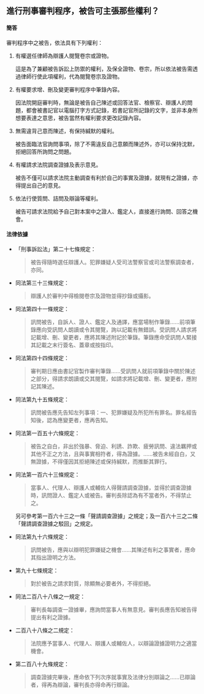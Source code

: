 ## 進行刑事審判程序，被告可主張那些權利？

#### 簡答

審判程序中之被告，依法具有下列權利：

1. 有權選任律師為辯護人閱覽卷宗或證物。

   這是為了兼顧被告訴訟上防禦的權利，及保全證物、卷宗，所以依法被告需透過律師行使此項權利，代為閱覽卷宗及證物。

2. 有權要求增、刪及變更審判程序中筆錄內容。

   因法院開庭審判時，無論是被告自己陳述或回答法官、檢察官、辯護人的問題，都會被書記官以電腦打字方式記錄，若書記官所記錄的文字，並非本身所想要表達之意思，被告當然有權利要求更改記錄內容。

3. 無需違背己意而陳述，有保持緘默的權利。

   被告面臨法官詢問事項，除了不需違反自己意願而陳述外，亦可以保持沈默，拒絕回答所詢問之問題。

4. 有權請求法院調查證據及表示意見。

   被告不僅可以請求法院主動調查有利於自己的事實及證據，就現有之證據，亦得提出自己的意見。

5. 依法行使質問、詰問及辯論等權利。

   被告可請求法院給予自己對本案中之證人、鑑定人，直接進行詢問、回答之機會。

#### 法律依據

* 「刑事訴訟法」第二十七條規定：

   > 被告得隨時選任辯護人。犯罪嫌疑人受司法警察官或司法警察調查者，亦同。

* 同法第三十三條規定：

   > 辯護人於審判中得檢閱卷宗及證物並得抄錄或攝影。

* 同法第四十一條規定：

   > 訊問被告，自訴人、證人、鑑定人及通譯，應當場制作筆錄……前項筆錄應向受訊問人朗讀或令其閱覽，詢以記載有無錯誤。受訊問人請求將記載增、刪、變更者，應將其陳述附記於筆錄。筆錄應命受訊問人緊接其記載之末行簽名、蓋章或按指印。

* 同法第四十四條規定：

   > 審判期日應由書記官製作審判筆錄……受訊問人就前項筆錄中關於陳述之部分，得請求朗讀或交其閱覽，如請求將記載增、刪、變更者，應附記其陳述。

* 同法第九十五條規定：

   > 訊問被告應先告知左列事項：一、犯罪嫌疑及所犯所有罪名。罪名經告知後，認為應變更者，應再告知。

* 同法第一百五十六條規定：

   > 被告之自白，非出於強暴、脅迫、利誘、詐欺、疲勞訊問、違法羈押或其他不正之方法，且與事實相符者，得為證據。……被告未經自白，又無證據，不得僅因其拒絕陳述或保持緘默，而推斷其罪行。

* 同法第一百六十三條規定：

   > 當事人、代理人、辯護人或輔佐人得聲請調查證據，並得於調查證據時，訊問證人、鑑定人或被告。審判長除認為有不當者外，不得禁止之。

   另可參考第一百六十三之一條「聲請調查證據」之規定；及一百六十三之二條「聲請調查證據之駁回」之規定。

* 同法第九十六條規定：

   > 訊問被告，應與以辯明犯罪嫌疑之機會……其陳述有利之事實者，應命其指出證明之方法。

* 第九十七條規定：

   > 對於被告之請求對質，除顯無必要者外，不得拒絕。

* 同法二百八十八條之一規定：

   > 審判長每調查一證據畢，應詢問當事人有無意見。審判長應告知被告得提出有利之證據。

* 二百八十八條之二規定：

   > 法院應予當事人、代理人、辯護人或輔佐人，以辯論證據證明力之適當機會。

* 第二百八十九條規定：

   > 調查證據完畢後，應命依下列次序就事實及法律分別辯論之……已辯論者，得再為辯論，審判長亦得命再行辯論。
